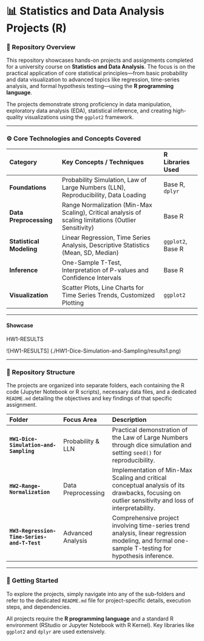 # 📊 Statistics and Data Analysis Projects (R)

### 🌟 Repository Overview

This repository showcases hands-on projects and assignments completed for a university course on **Statistics and Data Analysis**. The focus is on the practical application of core statistical principles—from basic probability and data visualization to advanced topics like regression, time-series analysis, and formal hypothesis testing—using the **R programming language**.

The projects demonstrate strong proficiency in data manipulation, exploratory data analysis (EDA), statistical inference, and creating high-quality visualizations using the `ggplot2` framework.

---

### ⚙️ Core Technologies and Concepts Covered

| Category | Key Concepts / Techniques | R Libraries Used |
| :--- | :--- | :--- |
| **Foundations** | Probability Simulation, Law of Large Numbers (LLN), Reproducibility, Data Loading | Base R, `dplyr` |
| **Data Preprocessing**| Range Normalization (Min-Max Scaling), Critical analysis of scaling limitations (Outlier Sensitivity) | Base R |
| **Statistical Modeling**| Linear Regression, Time Series Analysis, Descriptive Statistics (Mean, SD, Median) | `ggplot2`, Base R |
| **Inference** | One-Sample T-Test, Interpretation of P-values and Confidence Intervals | Base R |
| **Visualization** | Scatter Plots, Line Charts for Time Series Trends, Customized Plotting | `ggplot2` |

---

#### Showcase

HW1-RESULTS

![HW1-RESULTS] (./HW1-Dice-Simulation-and-Sampling/results1.png)
<!-- ![HW1-RESULTS2] (./HW1-Dice-Simulation-and-Sampling/results2.png) -->

<!-- Epoch 0

![CIFAR_0](CIFAR_0.png)

Epoch 60

![CIFAR_60](CIFAR_60.png) -->

-----



### 📂 Repository Structure

The projects are organized into separate folders, each containing the R code (Jupyter Notebook or R scripts), necessary data files, and a dedicated `README.md` detailing the objectives and key findings of that specific assignment.

| Folder | Focus Area | Description |
| :--- | :--- | :--- |
| **`HW1-Dice-Simulation-and-Sampling`** | Probability & LLN | Practical demonstration of the Law of Large Numbers through dice simulation and setting `seed()` for reproducibility. |
| **`HW2-Range-Normalization`** | Data Preprocessing | Implementation of Min-Max Scaling and critical conceptual analysis of its drawbacks, focusing on outlier sensitivity and loss of interpretability. |
| **`HW3-Regression-Time-Series-and-T-Test`** | Advanced Analysis | Comprehensive project involving time-series trend analysis, linear regression modeling, and formal one-sample T-testing for hypothesis inference. |

---

### 🚀 Getting Started

To explore the projects, simply navigate into any of the sub-folders and refer to the dedicated `README.md` file for project-specific details, execution steps, and dependencies.

All projects require the **R programming language** and a standard R environment (RStudio or Jupyter Notebook with R Kernel). Key libraries like `ggplot2` and `dplyr` are used extensively.